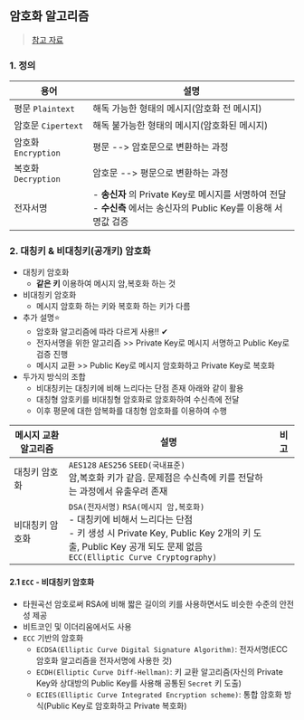 ## 암호화 알고리즘
> [참고 자료](https://alexonepath.github.io/category/etc/etc-crypto.html)

### 1. 정의
|용어|설명|
|----------|------------|
|평문 `Plaintext`|해독 가능한 형태의 메시지(암호화 전 메시지)|
|암호문 `Cipertext`|해독 불가능한 형태의 메시지(암호화된 메시지)|
|암호화 `Encryption`|평문 --> 암호문으로 변환하는 과정|
|복호화 `Decryption`|암호문 --> 평문으로 변환하는 과정|
|전자서명|- __송신자__ 의 Private Key로 메시지를 서명하여 전달<br>- __수신측__ 에서는 송신자의 Public Key를 이용해 서명값 검증|

### 2. 대칭키 & 비대칭키(공개키) 암호화
- 대칭키 암호화
  - __같은 키__ 이용하여 메시지 암,복호화 하는 것
- 비대칭키 암호화
  - 메시지 암호화 하는 키와 복호화 하는 키가 다름
- 추가 설명⭐
  -  암호화 알고리즘에 따라 다르게 사용!! ✔
  -  전자서명을 위한 알고리즘 >> Private Key로 메시지 서명하고 Public Key로 검증 진행
  -  메시지 교환 >> Public Key로 메시지 암호화하고 Private Key로 복호화 
- 두가지 방식의 조합
  - 비대칭키는 대칭키에 비해 느리다는 단점 존재 아래와 같이 활용
  - 대칭형 암호키를 비대칭형 암호화로 암호화하여 수신측에 전달
  - 이후 평문에 대한 암복화를 대칭형 암호화를 이용하여 수행

|메시지 교환 알고리즘|설명|비고|
|--------------------|---------------------------|--------------|
|대칭키 암호화|`AES128` `AES256` `SEED(국내표준)` <BR> 암,복호화 키가 같음. 문제점은 수신측에 키를 전달하는 과정에서 유출우려 존재||
|비대칭키 암호화|`DSA(전자서명)` `RSA(메시지 암,복호화)` <BR> - 대칭키에 비해서 느리다는 단점 <BR> - 키 생성 시 Private Key, Public Key 2개의 키 도출, Public Key 공개 되도 문제 없음 <br> `ECC(Elliptic Curve Cryptography)`||
  
#### 2.1 `ECC` - 비대칭키 암호화
- 타원곡선 암호로써 RSA에 비해 짧은 길이의 키를 사용하면서도 비슷한 수준의 안전성 제공
- 비트코인 및 이더리움에서도 사용
- `ECC` 기반의 암호화
  - `ECDSA(Elliptic Curve Digital Signature Algorithm)`: 전자서명(ECC 암호화 알고리즘을 전자서명에 사용한 것)
  - `ECDH(Elliptic Curve Diff-Hellman)`: 키 교환 알고리즘(자신의 Private Key와 상대방의 Public Key를 사용해 공통된 `Secret` 키 도출)
  - `ECIES(Elliptic Curve Integrated Encryption scheme)`: 통합 암호화 방식(Public Key로 암호화하고 Private 복호화)
  
 

